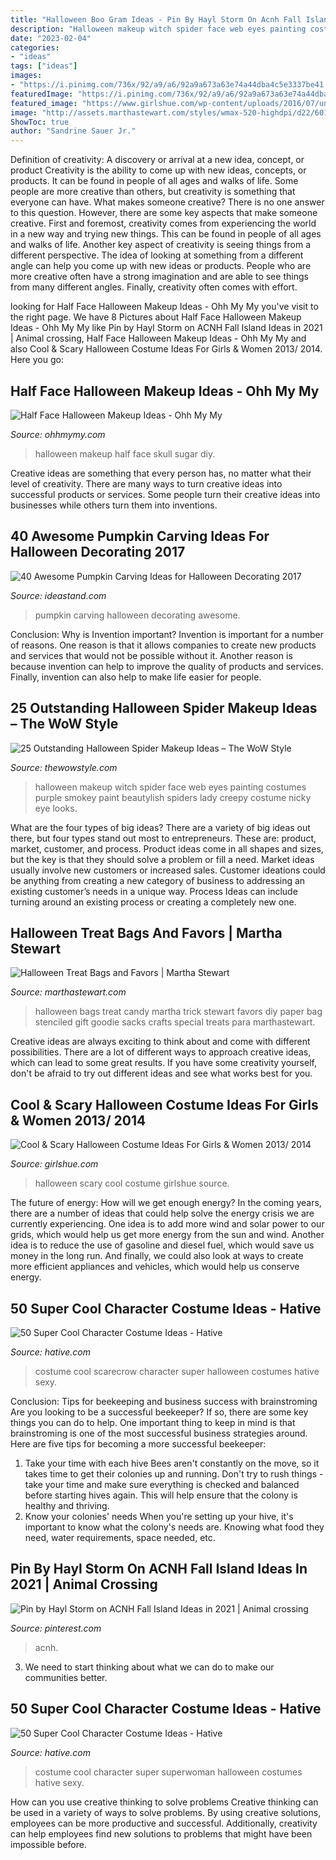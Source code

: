 ```yaml
---
title: "Halloween Boo Gram Ideas - Pin By Hayl Storm On Acnh Fall Island Ideas In 2021"
description: "Halloween makeup witch spider face web eyes painting costumes purple smokey paint beautylish spiders lady creepy costume nicky eye looks"
date: "2023-02-04"
categories:
- "ideas"
tags: ["ideas"]
images:
- "https://i.pinimg.com/736x/92/a9/a6/92a9a673a63e74a44dba4c5e3337be41.jpg"
featuredImage: "https://i.pinimg.com/736x/92/a9/a6/92a9a673a63e74a44dba4c5e3337be41.jpg"
featured_image: "https://www.girlshue.com/wp-content/uploads/2016/07/unnamed-file-2401.jpg"
image: "http://assets.marthastewart.com/styles/wmax-520-highdpi/d22/6016_092810_treat_bags/6016_092810_treat_bags_hd.jpg?itok=zqKdhcpf"
ShowToc: true
author: "Sandrine Sauer Jr."
---
```



Definition of creativity: A discovery or arrival at a new idea, concept, or product
Creativity is the ability to come up with new ideas, concepts, or products. It can be found in people of all ages and walks of life. Some people are more creative than others, but creativity is something that everyone can have. What makes someone creative? There is no one answer to this question. However, there are some key aspects that make someone creative. First and foremost, creativity comes from experiencing the world in a new way and trying new things. This can be found in people of all ages and walks of life. Another key aspect of creativity is seeing things from a different perspective. The idea of looking at something from a different angle can help you come up with new ideas or products. People who are more creative often have a strong imagination and are able to see things from many different angles. Finally, creativity often comes with effort.

	

		
looking for Half Face Halloween Makeup Ideas - Ohh My My you've visit to the right page. We have 8 Pictures about Half Face Halloween Makeup Ideas - Ohh My My like Pin by Hayl Storm on ACNH Fall Island Ideas in 2021 | Animal crossing, Half Face Halloween Makeup Ideas - Ohh My My and also Cool &amp; Scary Halloween Costume Ideas For Girls &amp; Women 2013/ 2014. Here you go:
		
    
## Half Face Halloween Makeup Ideas - Ohh My My

<img loading=lazy src="http://ohhmymy.com/wp-content/uploads/2016/06/exciting-Half-Face-Halloween-Makeup.jpg" onerror="this.onerror=null;this.src='https://tse3.mm.bing.net/th?id=OIP.Cl_KorQOeWKF3fM8JNnxswHaJ4&amp;pid=15.1';" alt="Half Face Halloween Makeup Ideas - Ohh My My">

_Source: ohhmymy.com_

>halloween makeup half face skull sugar diy. 

	

Creative ideas are something that every person has, no matter what their level of creativity. There are many ways to turn creative ideas into successful products or services. Some people turn their creative ideas into businesses while others turn them into inventions.

    
## 40 Awesome Pumpkin Carving Ideas For Halloween Decorating 2017

<img loading=lazy src="https://ideastand.com/wp-content/uploads/2014/10/pumpkin-carving-ideas/18-house-pumpkin.jpg" onerror="this.onerror=null;this.src='https://tse3.mm.bing.net/th?id=OIP.WHrcC5F0iUmuE0iraLJGYQHaIh&amp;pid=15.1';" alt="40 Awesome Pumpkin Carving Ideas for Halloween Decorating 2017">

_Source: ideastand.com_

>pumpkin carving halloween decorating awesome. 

	

Conclusion: Why is Invention important?
Invention is important for a number of reasons. One reason is that it allows companies to create new products and services that would not be possible without it. Another reason is because invention can help to improve the quality of products and services. Finally, invention can also help to make life easier for people.

    
## 25 Outstanding Halloween Spider Makeup Ideas – The WoW Style

<img loading=lazy src="http://thewowstyle.com/wp-content/uploads/2016/08/Spider-Web-Halloween-Face-Makeup.jpg" onerror="this.onerror=null;this.src='https://tse4.mm.bing.net/th?id=OIP.CaWBB9qpniUyjlIDkLI2ogHaJ4&amp;pid=15.1';" alt="25 Outstanding Halloween Spider Makeup Ideas – The WoW Style">

_Source: thewowstyle.com_

>halloween makeup witch spider face web eyes painting costumes purple smokey paint beautylish spiders lady creepy costume nicky eye looks. 

	

What are the four types of big ideas?
There are a variety of big ideas out there, but four types stand out most to entrepreneurs. These are: product, market, customer, and process. Product ideas come in all shapes and sizes, but the key is that they should solve a problem or fill a need. Market ideas usually involve new customers or increased sales. Customer ideations could be anything from creating a new category of business to addressing an existing customer’s needs in a unique way. Process Ideas can include turning around an existing process or creating a completely new one.

    
## Halloween Treat Bags And Favors | Martha Stewart

<img loading=lazy src="http://assets.marthastewart.com/styles/wmax-520-highdpi/d22/6016_092810_treat_bags/6016_092810_treat_bags_hd.jpg?itok=zqKdhcpf" onerror="this.onerror=null;this.src='https://tse4.mm.bing.net/th?id=OIP.XXrT5qsmNkIEJnQn61TCbAHaJQ&amp;pid=15.1';" alt="Halloween Treat Bags and Favors | Martha Stewart">

_Source: marthastewart.com_

>halloween bags treat candy martha trick stewart favors diy paper bag stenciled gift goodie sacks crafts special treats para marthastewart. 

	

Creative ideas are always exciting to think about and come with different possibilities. There are a lot of different ways to approach creative ideas, which can lead to some great results. If you have some creativity yourself, don't be afraid to try out different ideas and see what works best for you.

    
## Cool &amp; Scary Halloween Costume Ideas For Girls &amp; Women 2013/ 2014

<img loading=lazy src="https://www.girlshue.com/wp-content/uploads/2016/07/unnamed-file-2401.jpg" onerror="this.onerror=null;this.src='https://tse4.mm.bing.net/th?id=OIP.IZcf0QvlRapHm4Tt6qUnZAAAAA&amp;pid=15.1';" alt="Cool &amp; Scary Halloween Costume Ideas For Girls &amp; Women 2013/ 2014">

_Source: girlshue.com_

>halloween scary cool costume girlshue source. 

	

The future of energy: How will we get enough energy?
In the coming years, there are a number of ideas that could help solve the energy crisis we are currently experiencing. One idea is to add more wind and solar power to our grids, which would help us get more energy from the sun and wind. Another idea is to reduce the use of gasoline and diesel fuel, which would save us money in the long run. And finally, we could also look at ways to create more efficient appliances and vehicles, which would help us conserve energy.

    
## 50 Super Cool Character Costume Ideas - Hative

<img loading=lazy src="https://hative.com/wp-content/uploads/2014/10/super-cool-costume-ideas/11-scarecrow-costume.jpg" onerror="this.onerror=null;this.src='https://tse3.mm.bing.net/th?id=OIP.kBGO-qK-kMEda0B8BUMnCwHaLH&amp;pid=15.1';" alt="50 Super Cool Character Costume Ideas - Hative">

_Source: hative.com_

>costume cool scarecrow character super halloween costumes hative sexy. 

	

Conclusion: Tips for beekeeping and business success with brainstroming
Are you looking to be a successful beekeeper? If so, there are some key things you can do to help. One important thing to keep in mind is that brainstroming is one of the most successful business strategies around. Here are five tips for becoming a more successful beekeeper:

1. Take your time with each hive
Bees aren't constantly on the move, so it takes time to get their colonies up and running. Don't try to rush things - take your time and make sure everything is checked and balanced before starting hives again. This will help ensure that the colony is healthy and thriving.
2. Know your colonies' needs
When you're setting up your hive, it's important to know what the colony's needs are. Knowing what food they need, water requirements, space needed, etc.

    
## Pin By Hayl Storm On ACNH Fall Island Ideas In 2021 | Animal Crossing

<img loading=lazy src="https://i.pinimg.com/736x/92/a9/a6/92a9a673a63e74a44dba4c5e3337be41.jpg" onerror="this.onerror=null;this.src='https://tse1.mm.bing.net/th?id=OIP.MBoH57FpZ29jdk6nixB-nAHaEK&amp;pid=15.1';" alt="Pin by Hayl Storm on ACNH Fall Island Ideas in 2021 | Animal crossing">

_Source: pinterest.com_

>acnh. 

	

3. We need to start thinking about what we can do to make our communities better.

    
## 50 Super Cool Character Costume Ideas - Hative

<img loading=lazy src="https://hative.com/wp-content/uploads/2014/10/super-cool-costume-ideas/13-superwoman-costume.jpg" onerror="this.onerror=null;this.src='https://tse3.mm.bing.net/th?id=OIP.UaBbFI7UmNL7FYnLT3LQkQHaLB&amp;pid=15.1';" alt="50 Super Cool Character Costume Ideas - Hative">

_Source: hative.com_

>costume cool character super superwoman halloween costumes hative sexy. 

	

How can you use creative thinking to solve problems
Creative thinking can be used in a variety of ways to solve problems. By using creative solutions, employees can be more productive and successful. Additionally, creativity can help employees find new solutions to problems that might have been impossible before.

